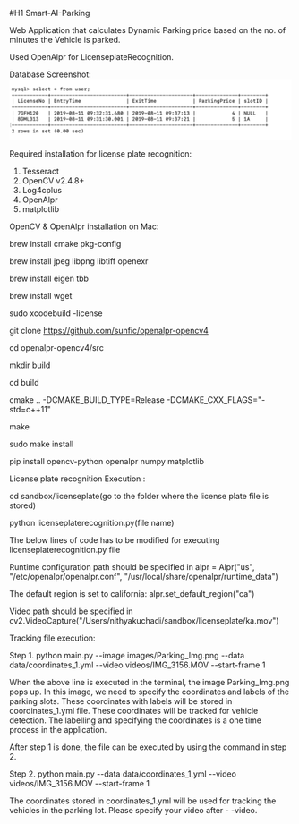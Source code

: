 #H1 Smart-AI-Parking

Web Application that calculates Dynamic Parking price based on the no. of minutes the Vehicle is parked.

Used OpenAlpr for LicenseplateRecognition.

Database Screenshot:
![](Screenshots/1.png)

Required installation for license plate recognition:
1. Tesseract
2. OpenCV v2.4.8+ 
3. Log4cplus
4. OpenAlpr
5. matplotlib

OpenCV & OpenAlpr installation on Mac:

brew install cmake pkg-config

brew install jpeg libpng libtiff openexr

brew install eigen tbb

brew install wget

sudo xcodebuild -license

git clone https://github.com/sunfic/openalpr-opencv4

cd openalpr-opencv4/src

mkdir build

cd build

cmake .. -DCMAKE_BUILD_TYPE=Release -DCMAKE_CXX_FLAGS="-std=c++11"

make

sudo make install

pip install opencv-python openalpr numpy matplotlib

License plate recognition Execution :

cd sandbox/licenseplate(go to the folder where the license plate file is stored)

python licenseplaterecognition.py(file name)

The below lines of code has to be modified for executing licenseplaterecognition.py file

Runtime configuration path should be specified in
alpr = Alpr("us", "/etc/openalpr/openalpr.conf", "/usr/local/share/openalpr/runtime_data")

The default region is set to california:
alpr.set_default_region("ca")

Video path should be specified in
cv2.VideoCapture("/Users/nithyakuchadi/sandbox/licenseplate/ka.mov")

Tracking file execution:

Step 1. 
python main.py --image images/Parking_Img.png --data data/coordinates_1.yml --video videos/IMG_3156.MOV --start-frame 1

When the above line is executed in the terminal, the image Parking_Img.png pops up. In this image, we need to specify the coordinates and labels of the parking slots.
These coordinates with labels will be stored in coordinates_1.yml file. These coordinates will be tracked for vehicle detection. The labelling and specifying the coordinates is a one time process in the application.

After step 1 is done, the file can be executed by using the command in step 2.

Step 2.
python main.py --data data/coordinates_1.yml --video videos/IMG_3156.MOV --start-frame 1

The coordinates stored in coordinates_1.yml will be used for tracking the vehicles in the parking lot.
Please specify your video after - -video.
